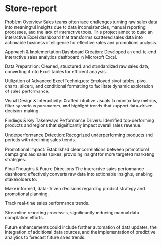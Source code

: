 # Store-report
Problem Overview
Sales teams often face challenges turning raw sales data into meaningful insights due to data inconsistencies, manual reporting processes, and the lack of interactive tools. This project aimed to build an interactive Excel dashboard that transforms scattered sales data into actionable business intelligence for effective sales and promotions analysis.

Approach & Implementation
Dashboard Creation: Developed an end-to-end interactive sales analytics dashboard in Microsoft Excel.

Data Preparation: Cleaned, structured, and standardized raw sales data, converting it into Excel tables for efficient analysis.

Utilization of Advanced Excel Techniques: Employed pivot tables, pivot charts, slicers, and conditional formatting to facilitate dynamic exploration of sales performance.

Visual Design & Interactivity: Crafted intuitive visuals to monitor key metrics, filter by various parameters, and highlight trends that support data-driven decision-making.

Findings & Key Takeaways
Performance Drivers: Identified top-performing products and regions that significantly impact overall sales revenue.

Underperformance Detection: Recognized underperforming products and periods with declining sales trends.

Promotional Impact: Established clear correlations between promotional campaigns and sales spikes, providing insight for more targeted marketing strategies.

Final Thoughts & Future Directions
The interactive sales performance dashboard effectively converts raw data into actionable insights, enabling stakeholders to:

Make informed, data-driven decisions regarding product strategy and promotional planning.

Track real-time sales performance trends.

Streamline reporting processes, significantly reducing manual data compilation efforts.

Future enhancements could include further automation of data updates, the integration of additional data sources, and the implementation of predictive analytics to forecast future sales trends.

